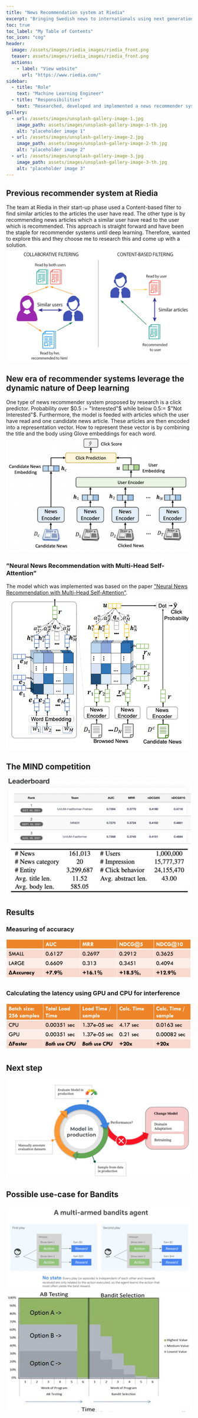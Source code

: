 ```yaml
---
title: "News Recommendation system at Riedia"
excerpt: "Bringing Swedish news to internationals using next generation machine translation🆎🉐"
toc: true
toc_label: "My Table of Contents"
toc_icon: "cog"
header:
  image: /assets/images/riedia_images/riedia_front.png
  teaser: assets/images/riedia_images/riedia_front.png
  actions:
    - label: "View website"
      url: "https://www.riedia.com/"
sidebar:
  - title: "Role"
    text: "Machine Learning Engineer"
  - title: "Responsibilities"
    text: "Researched, developed and implemented a news recommender system for Riedia"
gallery:
  - url: /assets/images/unsplash-gallery-image-1.jpg
    image_path: assets/images/unsplash-gallery-image-1-th.jpg
    alt: "placeholder image 1"
  - url: /assets/images/unsplash-gallery-image-2.jpg
    image_path: assets/images/unsplash-gallery-image-2-th.jpg
    alt: "placeholder image 2"
  - url: /assets/images/unsplash-gallery-image-3.jpg
    image_path: assets/images/unsplash-gallery-image-3-th.jpg
    alt: "placeholder image 3"
---
```

## Previous recommender system at Riedia
The team at Riedia in their start-up phase used a Content-based filter to find similar articles to the articles the user have read. The other type is by recommending news articles which a similar user have read to the user which is recommended. This approach is straight forward and have been the staple for recommender systems until deep learning. Therefore, wanted to explore this and they choose me to research this and come up with a solution.
![png](/assets/images/riedia_images/recommender.png)

## New era of recommender systems leverage the dynamic nature of Deep learning
One type of news recommender system proposed by research is a click predictor. Probability over $0.5 := "Interested"$ while below $0.5 :=$ $"Not Interested"$. Furthermore, the model is feeded with articles which the user have read and one candidate news article. These articles are then encoded into a representation vector. How to represent these vector is by combining the title and the body using Glove embeddings for each word. 
![png](/assets/images/riedia_images/model1.png)

### ”Neural News Recommendation with Multi-Head Self-Attention”
The model which was implemented was based on the paper ["Neural News Recommendation with Multi-Head Self-Attention"](https://aclanthology.org/D19-1671/).
![png](/assets/images/riedia_images/model2.png)

## The MIND competition
![png](/assets/images/riedia_images/leaderboard.png)
![png](/assets/images/riedia_images/dataset.png)

## Results
### Measuring of accuracy
![png](/assets/images/riedia_images/results1.png)

### Calculating the latency using GPU and CPU for interference
![png](/assets/images/riedia_images/results2.png)

## Next step
![png](/assets/images/riedia_images/development.png)

## Possible use-case for Bandits
![png](/assets/images/riedia_images/bandit1.png)
![jpg](/assets/images/riedia_images/bandit2.jpg)
